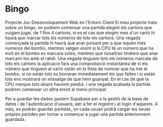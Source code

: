 # Bingo
Projecte Joc Desenvolupament Web en l'Entorn Client
El meu projecte trata sobre un bingo, on podrem comensar una partida elegint els cartons que vuigam jugar, de 1 fins 4 cartons, si es el cas que elegim més d'un cartó hi haurà que marcar tots els números de tots els cartons.
Una vegada començada la partida hi haurà que anar polsant per a que ixquen més numeros del bombo, mentres vatgen eixint si la CPU té un número que ha eixit en el bombo es marcara soles, mentres que nosaltres tindrem que anar marcant-los amb el ratolí. Una vegada tinguem tots els números marcats de tots els cartons la aplicació farà una comprobació instantànea de si els número que tinguem al cartó están en la llista de númoer que ha tret el bombo, si no están tots es borraran inmediatament els que falten i si están tots ens mostrarà un missatge de que hem guanyat. En el cas de que la CPU marque tots abans haurem perdut. 
I una vegada acabada la partida podrem comensar un altra eixint al menú principal

Per a guardar les dades gastem Supabase per a la gestió de la base de datos i de l'autenticació d'usuaris, per a fer el registre i el login d'aquests. A més, es podrán guardar partidas, on cada usuari podrà cargar les seues pròpies partides per tornar a començar a jugar una partida anteriorment guardada.
